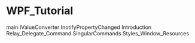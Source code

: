 # WPF_Tutorial

main
IValueConverter
InotifyPropertyChanged
Introduction
Relay_Delegate_Command
SingularCommands
Styles_Window_Resources

